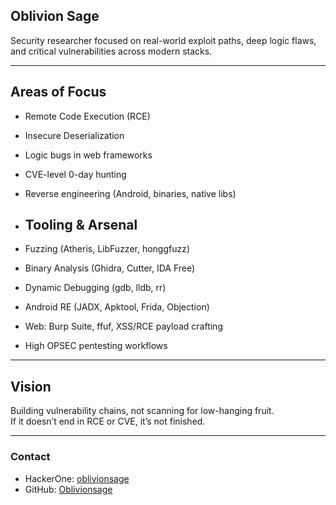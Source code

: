 ## Oblivion Sage

Security researcher focused on real-world exploit paths, deep logic flaws, and critical vulnerabilities across modern stacks.

---

## Areas of Focus
- Remote Code Execution (RCE)
- Insecure Deserialization
- Logic bugs in web frameworks
- CVE-level 0-day hunting
- Reverse engineering (Android, binaries, native libs)

- ##  Tooling & Arsenal
- Fuzzing (Atheris, LibFuzzer, honggfuzz)
- Binary Analysis (Ghidra, Cutter, IDA Free)
- Dynamic Debugging (gdb, lldb, rr)
- Android RE (JADX, Apktool, Frida, Objection)
- Web: Burp Suite, ffuf, XSS/RCE payload crafting
- High OPSEC pentesting workflows

---

##  Vision
Building vulnerability chains, not scanning for low-hanging fruit.  
If it doesn’t end in RCE or CVE, it’s not finished.

---

###  Contact
- HackerOne: [oblivionsage](https://hackerone.com/oblivionsage)
- GitHub: [Oblivionsage](https://github.com/Oblivionsage)
